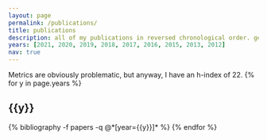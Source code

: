 ```yaml
---
layout: page
permalink: /publications/
title: publications
description: all of my publications in reversed chronological order. generated by jekyll-scholar.
years: [2021, 2020, 2019, 2018, 2017, 2016, 2015, 2013, 2012]
nav: true
---
```


<div class="publications">
Metrics are obviously problematic, but anyway, I have an h-index of 22.
{% for y in page.years %}
  <h2 class="year">{{y}}</h2>
  {% bibliography -f papers -q @*[year={{y}}]* %}
{% endfor %}

</div>
